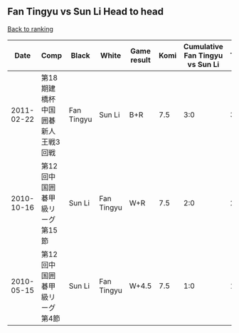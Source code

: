 ## Fan Tingyu vs Sun Li Head to head

[Back to ranking](../../index.md)




| **Date** | **Comp** | **Black** | **White** | **Game result** | **Komi** | **Cumulative Fan Tingyu vs Sun Li** | **Fan Tingyu streak** | **Sun Li streak** | 
| --- | --- | --- | --- | --- | --- | --- | --- | --- |
| 2011-02-22 | 第18期建橋杯中国囲碁新人王戦3回戦 | Fan Tingyu | Sun Li | B+R | 7.5 | 3:0 | 3 | 0 | 
| 2010-10-16 | 第12回中国囲碁甲級リーグ第15節 | Sun Li | Fan Tingyu | W+R | 7.5 | 2:0 | 2 | 0 | 
| 2010-05-15 | 第12回中国囲碁甲級リーグ第4節 | Sun Li | Fan Tingyu | W+4.5 | 7.5 | 1:0 | 1 | 0 |




